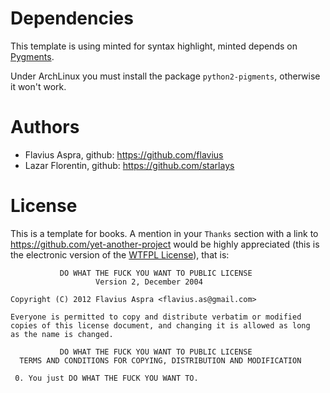 # Dependencies #

This template is using minted for syntax highlight, minted depends on
[Pygments](http://pygments.org/).

Under ArchLinux you must install the package `python2-pigments`, otherwise
it won't work.

# Authors #

* Flavius Aspra, github: https://github.com/flavius
* Lazar Florentin, github: https://github.com/starlays

# License #

This is a template for books. A mention in your `Thanks` section with a link to
https://github.com/yet-another-project would be highly appreciated (this is the
electronic version of the [WTFPL
License](http://www.gnu.org/licenses/license-list.html#WTFPL)), that is:

               DO WHAT THE FUCK YOU WANT TO PUBLIC LICENSE
                       Version 2, December 2004

    Copyright (C) 2012 Flavius Aspra <flavius.as@gmail.com>

    Everyone is permitted to copy and distribute verbatim or modified
    copies of this license document, and changing it is allowed as long
    as the name is changed.

               DO WHAT THE FUCK YOU WANT TO PUBLIC LICENSE
      TERMS AND CONDITIONS FOR COPYING, DISTRIBUTION AND MODIFICATION

     0. You just DO WHAT THE FUCK YOU WANT TO.


